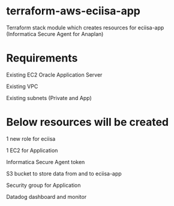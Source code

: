 # terraform-aws-eciisa-app

Terraform stack module which creates resources for eciisa-app (Informatica Secure Agent for Anaplan)


# Requirements

Existing EC2 Oracle Application Server

Existing VPC

Existing subnets (Private and App)


# Below resources will be created

1 new role for eciisa

1 EC2 for Application

Informatica Secure Agent token

S3 bucket to store data from and to eciisa-app

Security group for Application

Datadog dashboard and monitor
